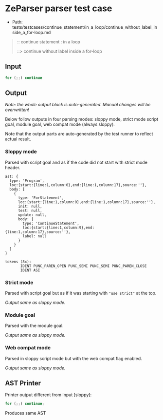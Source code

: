 # ZeParser parser test case

- Path: tests/testcases/continue_statement/in_a_loop/continue_without_label_inside_a_for-loop.md

> :: continue statement : in a loop
>
> ::> continue without label inside a for-loop

## Input

`````js
for (;;) continue
`````

## Output

_Note: the whole output block is auto-generated. Manual changes will be overwritten!_

Below follow outputs in four parsing modes: sloppy mode, strict mode script goal, module goal, web compat mode (always sloppy).

Note that the output parts are auto-generated by the test runner to reflect actual result.

### Sloppy mode

Parsed with script goal and as if the code did not start with strict mode header.

`````
ast: {
  type: 'Program',
  loc:{start:{line:1,column:0},end:{line:1,column:17},source:''},
  body: [
    {
      type: 'ForStatement',
      loc:{start:{line:1,column:0},end:{line:1,column:17},source:''},
      init: null,
      test: null,
      update: null,
      body: {
        type: 'ContinueStatement',
        loc:{start:{line:1,column:9},end:{line:1,column:17},source:''},
        label: null
      }
    }
  ]
}

tokens (8x):
       IDENT PUNC_PAREN_OPEN PUNC_SEMI PUNC_SEMI PUNC_PAREN_CLOSE
       IDENT ASI
`````

### Strict mode

Parsed with script goal but as if it was starting with `"use strict"` at the top.

_Output same as sloppy mode._

### Module goal

Parsed with the module goal.

_Output same as sloppy mode._

### Web compat mode

Parsed in sloppy script mode but with the web compat flag enabled.

_Output same as sloppy mode._

## AST Printer

Printer output different from input [sloppy]:

````js
for (;;) continue;
````

Produces same AST
